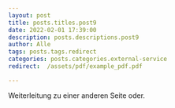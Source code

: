 ```yaml
---
layout: post
title: posts.titles.post9
date: 2022-02-01 17:39:00
description: posts.descriptions.post9
author: Alle
tags: posts.tags.redirect
categories: posts.categories.external-service
redirect:  /assets/pdf/example_pdf.pdf

---
```


Weiterleitung zu einer anderen Seite oder.
